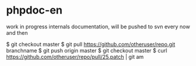 phpdoc-en
=========

work in progress internals documentation, will be pushed to svn every now and then

$ git checkout master
$ git pull https://github.com/otheruser/repo.git branchname
$ git push origin master
$ git checkout master
$ curl https://github.com/otheruser/repo/pull/25.patch | git am

